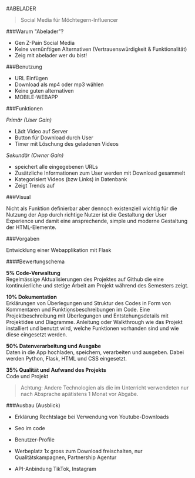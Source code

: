 
#ABELADER

> Social Media für Möchtegern-Influencer

###Warum "Abelader"?

- Gen Z-Pain Social Media
- Keine vernünftigen Alternativen (Vertrauenswürdigkeit & Funktionalität)
- Zeig mit abelader wer du bist!

###Benutzung

- URL Einfügen
- Download als mp4 oder mp3 wählen
- Keine guten alternativen
- MOBILE-WEBAPP


###Funktionen

*Primär (User Gain)*
- Lädt Video auf Server
- Button für Download durch User
- Timer mit Löschung des geladenen Videos

*Sekundär (Owner Gain)*
- speichert alle eingegebenen URLs
- Zusätzliche Informationen zum User werden mit Download gesammelt
- Kategorisiert Videos (bzw Links) in Datenbank
- Zeigt Trends auf


###Visual

Nicht als Funktion definierbar aber dennoch existenziell wichtig für die Nutzung der App durch richtige Nutzer ist die Gestaltung der User Experience und damit eine ansprechende, simple und moderne Gestaltung der HTML-Elemente.

###Vorgaben

Entwicklung einer Webapplikation mit Flask


####Bewertungschema

**5% Code-Verwaltung**
<br>Regelmässige Aktualisierungen des Projektes auf Github die eine kontinuierliche und stetige Arbeit am Projekt während des Semesters zeigt.

**10% Dokumentation**
<br>Erklärungen von Überlegungen und Struktur des Codes in Form von Kommentaren und Funktionsbeschreibungen im Code. Eine Projektbeschreibung mit Überlegungen und Entstehungsdetails mit Projektidee und Diagramme. Anleitung oder Walkthrough wie das Projekt installiert und benutzt wird, welche Funktionen vorhanden sind und wie diese eingesetzt werden.

**50% Datenverarbeitung und Ausgabe**
<br>Daten in die App hochladen, speichern, verarbeiten und ausgeben. Dabei werden Python, Flask, HTML und CSS eingesetzt.

**35% Qualität und Aufwand des Projekts**
<br>Code und Projekt


>Achtung: Andere Technologien als die im Unterricht verwendeten nur nach Absprache apätistens 1 Monat vor Abgabe.

###Ausbau (Ausblick)

- Erklärung Rechtslage bei Verwendung von Youtube-Downloads

- Seo im code

- Benutzer-Profile

- Werbeplatz 1x gross zum Download freischalten, nur Qualitätskampagnen, Partnership Agentur

- API-Anbindung TikTok, Instagram
